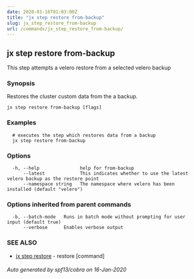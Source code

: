 ```yaml
---
date: 2020-01-16T01:03:00Z
title: "jx step restore from-backup"
slug: jx_step_restore_from-backup
url: /commands/jx_step_restore_from-backup/
---
```

## jx step restore from-backup

This step attempts a velero restore from a selected velero backup

### Synopsis

Restores the cluster custom data from the a backup.

```
jx step restore from-backup [flags]
```

### Examples

```
  # executes the step which restores data from a backup
  jx step restore from-backup
```

### Options

```
  -h, --help               help for from-backup
      --latest             This indicates whether to use the latest velero backup as the restore point
      --namespace string   The namespace where velero has been installed (default "velero")
```

### Options inherited from parent commands

```
  -b, --batch-mode   Runs in batch mode without prompting for user input (default true)
      --verbose      Enables verbose output
```

### SEE ALSO

* [jx step restore](/commands/jx_step_restore/)	 - restore [command]

###### Auto generated by spf13/cobra on 16-Jan-2020
